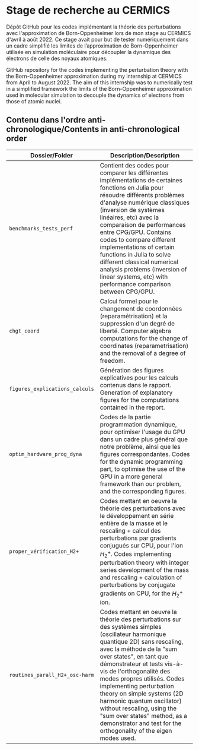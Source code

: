 # Stage de recherche au CERMICS

Dépôt GitHub pour les codes implémentant la théorie des perturbations avec l'approximation de Born-Oppenheimer lors de mon stage au CERMICS d'avril à août 2022.
Ce stage avait pour but de tester numériquement dans un cadre simplifié les limites de l’approximation de Born-Oppenheimer utilisée en simulation moléculaire pour découpler la dynamique des électrons de celle des noyaux atomiques.

GitHub repository for the codes implementing the perturbation theory with the Born-Oppenheimer approximation during my internship at CERMICS from April to August 2022.
The aim of this internship was to numerically test in a simplified framework the limits of the Born-Oppenheimer approximation used in molecular simulation to decouple the dynamics of electrons from those of atomic nuclei.


## Contenu dans l'ordre anti-chronologique/Contents in anti-chronological order

| Dossier/Folder | Description/Description |
| ----------- | ----------- |
| `benchmarks_tests_perf` | Contient des codes pour comparer les différentes implémentations de certaines fonctions en Julia pour résoudre différents problèmes d'analyse numérique classiques (inversion de systèmes linéaires, etc) avec la comparaison de performances entre CPG/GPU. Contains codes to compare different implementations of certain functions in Julia to solve different classical numerical analysis problems (inversion of linear systems, etc) with performance comparison between CPG/GPU. |
| `chgt_coord` | Calcul formel pour le changement de coordonnées (reparamétrisation) et la suppression d'un degré de liberté. Computer algebra computations for the change of coordinates (reparametrisation) and the removal of a degree of freedom. |
| `figures_explications_calculs` |  Génération des figures explicatives pour les calculs contenus dans le rapport.  Generation of explanatory figures for the computations contained in the report. |
| `optim_hardware_prog_dyna` | Codes de la partie programmation dynamique, pour optimiser l'usage du GPU dans un cadre plus général que notre problème, ainsi que les figures correspondantes. Codes for the dynamic programming part, to optimise the use of the GPU in a more general framework than our problem, and the corresponding figures.|
| `proper_vérification_H2+` | Codes mettant en oeuvre la théorie des perturbations avec le développement en série entière de la masse et le rescaling + calcul des perturbations par gradients conjugués sur CPU, pour l'ion $H_2^+$. Codes implementing perturbation theory with integer series development of the mass and rescaling + calculation of perturbations by conjugate gradients on CPU, for the $H_2^+$ ion. |
| `routines_parall_H2+_osc-harm` | Codes mettant en oeuvre la théorie des perturbations sur des systèmes simples (oscillateur harmonique quantique 2D) sans rescaling, avec la méthode de la "sum over states", en tant que démonstrateur et tests vis-à-vis de l'orthogonalité des modes propres utilisés. Codes implementing perturbation theory on simple systems (2D harmonic quantum oscillator) without rescaling, using the "sum over states" method, as a demonstrator and test for the orthogonality of the eigen modes used. |
